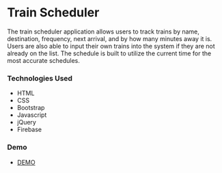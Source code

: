 # Train Scheduler

The train scheduler application allows users to track trains by name, destination, frequency, next arrival, and by how many minutes away it is. Users are also able to input their own trains into the system if they are not already on the list. The schedule is built to utilize the current time for the most accurate schedules.<br>

 
 ### Technologies Used

* HTML
* CSS
* Bootstrap
* Javascript
* jQuery
* Firebase
 
 ### Demo
 
 * [DEMO](https://jlfinlayson.github.io/Train-Scheduler/)
